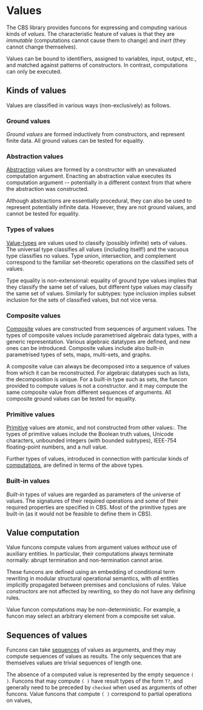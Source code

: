 Values
======

The CBS library provides funcons for expressing and computing various kinds of *values*.
The characteristic feature of values is that they are *immutable* (computations cannot cause them to change) and *inert* (they cannot change themselves).

Values can be bound to identifiers, assigned to variables, input, output, etc., and matched against patterns of constructors. In contrast, computations can only be executed.

Kinds of values
---------------

Values are classified in various ways (non-exclusively) as follows.

### Ground values

*Ground values* are formed inductively from constructors, and represent finite data. 
All ground values can be tested for equality.

### Abstraction values

[Abstraction] values are formed by a constructor with an unevaluated computation argument.
Enacting an abstraction value executes its computation argument
-- potentially in a different context from that where the abstraction was constructed.

Although abstractions are essentially procedural, they can also be used to represent potentially infinite data.
However, they are not ground values, and cannot be tested for equality.

### Types of values

[Value-types] are values used to classify (possibly infinite) sets of values. 
The universal type classifies all values (including itself!) and the vacuous type classifies no values. 
Type union, intersection, and complement correspond to the familiar set-theoretic operations on the classified sets of values. 

Type equality is non-extensional: equality of ground type values implies that they classify the same set of values, but different type values may classify the same set of values. 
Similarly for subtypes: type inclusion implies subset inclusion for the sets of classified values, but not vice versa.

### Composite values

[Composite] values are constructed from sequences of argument values.
The types of composite values include parametrised algebraic data types, with a generic representation.
Various algebraic datatypes are defined, and new ones can be introduced.
Composite values include also built-in parametrised types of sets, maps, multi-sets, and graphs.

A composite value can always be decomposed into a sequence of values from which it can be reconstructed.
For algebraic datatypes such as lists, the decomposition is unique.
For a built-in type such as sets, the funcon provided to compute values is not a constructor. and it may compute the same composite value from different sequences of arguments.
All composite ground values can be tested for equality.

### Primitive values

[Primitive] values are atomic, and not constructed from other values:.
The types of primitive values include the Boolean truth values, Unicode characters, unbounded integers (with bounded subtypes), IEEE-754 floating-point numbers, and a null value.

Further types of values, introduced in connection with particular kinds of [computations], are defined in terms of the above types.

### Built-in values

*Built-in* types of values are regarded as parameters of the universe of values. 
The signatures of their required operations and some of their required properties are specified in CBS.
Most of the primitive types are built-in (as it would not be feasible to define them in CBS).

Value computation
-----------------

Value funcons compute values from argument values *without* use of auxiliary entities.
In particular, their computations always terminate normally: 
abrupt termination and non-termination cannot arise.

These funcons are defined using an embedding of conditional term rewriting in modular structural operational semantics, with *all* entities implicitly propagated between premises and conclusions of rules.
Value *constructors* are not affected by rewriting, so they do not have any defining rules.

Value funcon computations may be non-deterministic.
For example, a funcon may select an arbitrary element from a composite set value.

Sequences of values
-------------------

Funcons can take [sequences] of values as arguments, and they may compute sequences of values as results.
The only sequences that are themselves values are trivial sequences of length one.

The absence of a computed value is represented by the empty sequence `( )`.
Funcons that may compute `( )` have result types of the form `T?`, and generally need to be preceded by `checked` when used as arguments of other funcons.
Value funcons that compute `( )` correspond to partial operations on values, 


[Value-types]:   Value-Types

[Primitive]:     Primitive

[Composite]:     Composite

[Abstraction]:   Abstraction

[sequences]:     Composite/Sequences

[computations]:  ../Computations
